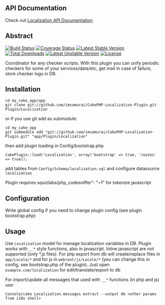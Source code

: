 ## API Documentation

Check out [Localization API Documentation](http://imsamurai.github.io/CakePHP-Localization-Plugin/docs/master/)

## Abstract

[![Build Status](https://travis-ci.org/imsamurai/CakePHP-Localization-Plugin.png)](https://travis-ci.org/imsamurai/CakePHP-Localization-Plugin) [![Coverage Status](https://coveralls.io/repos/imsamurai/CakePHP-Localization-Plugin/badge.png?branch=master)](https://coveralls.io/r/imsamurai/CakePHP-Localization-Plugin?branch=master) [![Latest Stable Version](https://poser.pugx.org/imsamurai/cakephp-localization/v/stable.png)](https://packagist.org/packages/imsamurai/cakephp-localization) [![Total Downloads](https://poser.pugx.org/imsamurai/cakephp-localization/downloads.png)](https://packagist.org/packages/imsamurai/cakephp-localization) [![Latest Unstable Version](https://poser.pugx.org/imsamurai/cakephp-localization/v/unstable.png)](https://packagist.org/packages/imsamurai/cakephp-localization) [![License](https://poser.pugx.org/imsamurai/cakephp-localization/license.png)](https://packagist.org/packages/imsamurai/cakephp-localization)

Coordinator for any checker scripts.
With this plugin you can unify periodic checkers for some of your services/data/etc,
get mail in case of failure, store checker logs in DB.

## Installation

	cd my_cake_app/app
	git clone git://github.com/imsamurai/CakePHP-Localization-Plugin.git Plugin/Localization

or if you use git add as submodule:

	cd my_cake_app
	git submodule add "git://github.com/imsamurai/CakePHP-Localization-Plugin.git" "app/Plugin/Localization"

then add plugin loading in Config/bootstrap.php

	CakePlugin::load('Localization', array('bootstrap' => true, 'routes' => true));

add tables from `Config/Schema/localization.sql` and configure datasource `localization`

Plugin requires squizlabs/php_codesniffer": "~1" for tokenize javascript

## Configuration

Write global config if you need to change plugin config (see plugin bootstrap.php)

## Usage

Use `Localization` model for manage localization variables in DB.
Plugin works with `__*` style functions, also in javascript. Inline javascript are not supported (only \*.js files).
For php export from db will create/replace files in `app/Locale/*` and for js in `webroot/js/Locale/*` (you can change this in config, see bootstrap.php of the plugin).
Just open `example.com/localization` for edit/translate/export to db

For import/update all messages that used with `__*` functions (in php and js) use:

	Console/cake Localization.messages extract --output db <other params from i18n shell>
